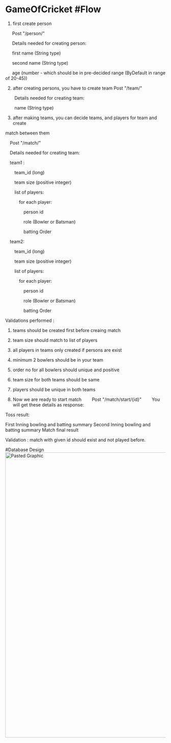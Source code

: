 # GameOfCricket #Flow

1. first create person

`   `Post "/person/"

`   `Details needed for creating person:

`   `first name (String type)

`   `second name (String type)

`   `age (number - which should be in pre-decided range (ByDefault in range of 20-45))

2. after creating persons, you have to create team     Post "/team/"

`    `Details needed for creating team:

`    `name (String type)

3. after making teams, you can decide teams, and players for team and create

match                                                                                                                                between them

`  `Post "/match/"

`  `Details needed for creating team:

`  `team1 :

`    `team\_id (long)

`    `team size (positive integer)

`    `list of players:

`      `for each player:

`        `person id

`        `role (Bowler or Batsman)

`        `batting Order

`  `team2:

`    `team\_id (long)

`    `team size (positive integer)

`    `list of players:

`      `for each player:

`        `person id

`        `role (Bowler or Batsman)

`        `batting Order

Validations performed :
   1. teams should be created first before creaing match
   1. team size should match to list of players
   1. all players in teams only created if persons are exist
   1. minimum 2 bowlers should be in your team
   1. order no for all bowlers should unique and positive
   1. team size for both teams should be same
   1. players should be unique in both teams


4. Now we are ready to start match 
`    `Post "/match/start/{id}"
`    `You will get these details as response:

Toss result:

First Inning bowling and batting summary Second Inning bowling and batting summary Match final result

Validation : match with given id should exist and not played before.

#Database Design
<img width="896" alt="Pasted Graphic" src="https://user-images.githubusercontent.com/123222064/224466836-3cdee354-484b-4839-87c1-8f302a25ae3a.png">



